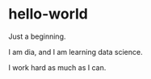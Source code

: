 # hello-world

Just a beginning.

I am dia, and I am learning data science.

I work hard as much as I can.

